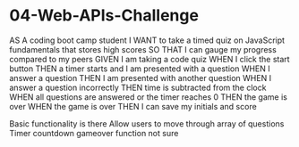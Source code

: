 # 04-Web-APIs-Challenge
AS A coding boot camp student I WANT to take a timed quiz on JavaScript fundamentals that stores high scores SO THAT I can gauge my progress compared to my peers
GIVEN I am taking a code quiz
WHEN I click the start button
THEN a timer starts and I am presented with a question
WHEN I answer a question
THEN I am presented with another question
WHEN I answer a question incorrectly
THEN time is subtracted from the clock
WHEN all questions are answered or the timer reaches 0
THEN the game is over
WHEN the game is over
THEN I can save my initials and score

Basic functionality is there
Allow users to move through array of questions
Timer countdown
gameover function not sure
